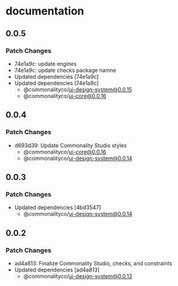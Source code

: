 # documentation

## 0.0.5

### Patch Changes

- 74e1a9c: update engines
- 74e1a9c: update checks package namne
- Updated dependencies [74e1a9c]
- Updated dependencies [74e1a9c]
  - @commonalityco/ui-design-system@0.0.15
  - @commonalityco/ui-core@0.0.16

## 0.0.4

### Patch Changes

- d693d39: Update Commonality Studio styles
  - @commonalityco/ui-core@0.0.16
  - @commonalityco/ui-design-system@0.0.14

## 0.0.3

### Patch Changes

- Updated dependencies [4bd3547]
  - @commonalityco/ui-design-system@0.0.14

## 0.0.2

### Patch Changes

- ad4a813: Finalize Commonality Studio, checks, and constraints
- Updated dependencies [ad4a813]
  - @commonalityco/ui-design-system@0.0.13
